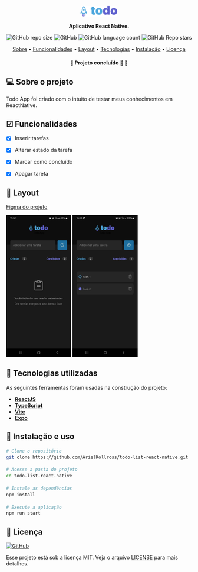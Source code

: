 <p align="center">
  <img width="20%" src="./src/components/Header/Logo.png" />
</p>

<p align="center">
    <strong>Aplicativo React Native.</strong>
</p>

<p align="center">
  <img alt="GitHub repo size" src="https://img.shields.io/github/repo-size/ArielKollross/todo-list-react-native">
  <img alt="GitHub" src="https://img.shields.io/github/license/ArielKollross/todo-list-react-native">
  <img alt="GitHub language count" src="https://img.shields.io/github/languages/count/ArielKollross/todo-list-react-native">
  <img alt="GitHub Repo stars" src="https://img.shields.io/github/stars/ArielKollross/todo-list-react-native?style=social">
</p>

<p align="center">
 <a href="#-sobre-o-projeto">Sobre</a> •
 <a href="#-funcionalidades">Funcionalidades</a> • 
 <a href="#-layout">Layout</a> • 
 <a href="#-tecnologias-utilizadas">Tecnologias</a> • 
 <a href="#-instalação-e-uso">Instalação</a> • 
 <a href="#-licença">Licença</a>
</p>

<h4 align="center"> 
	🚧  Projeto concluído 🚀 🚧
</h4>

## 💻 Sobre o projeto

Todo App foi criado com o intuíto de testar meus conhecimentos em ReactNative.

## ☑ Funcionalidades

- [x] Inserir tarefas
- [x] Alterar estado da tarefa
- [x] Marcar como concluído
- [x] Apagar tarefa


## 🎨 Layout
<a href="https://www.figma.com/file/1XfZQGSWk4HWjvwcjd2nOP/ToDo-List/duplicate">Figma do projeto</a>
<br>


<p align="left">
  <img src="./.readme/mobile-screenshot-2.png" width="35%">
  <img src="./.readme/mobile-screenshot-1.png" width=35%">
</p>

## 🔨 Tecnologias utilizadas

As seguintes ferramentas foram usadas na construção do projeto:

- **[ReactJS](https://reactjs.org/)**
- **[TypeScript](https://www.typescriptlang.org/)**
- **[Vite](https://vitejs.dev/)**
- **[Expo](https://expo.dev/)**


## 🚀 Instalação e uso

```bash
# Clone o repositório
git clone https://github.com/ArielKollross/todo-list-react-native.git

# Acesse a pasta do projeto
cd todo-list-react-native

# Instale as dependências
npm install

# Execute a aplicação
npm run start

```


## 📝 Licença

<a href="https://opensource.org/licenses/MIT">
    <img alt="GitHub" src="https://img.shields.io/github/license/ArielKollross/todo-list-react-native">
</a>

Esse projeto está sob a licença MIT. Veja o arquivo [LICENSE](./LICENSE.md) para mais detalhes.
